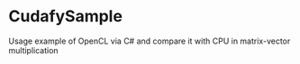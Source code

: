 # CudafySample
Usage example of OpenCL via C# and compare it with CPU in matrix-vector multiplication
